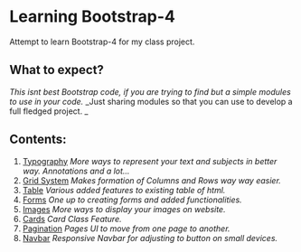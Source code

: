 # Learning Bootstrap-4
Attempt to learn Bootstrap-4 for my class project.
## What to expect?
_This isnt best Bootstrap code, if you are trying to find but a simple modules to use in your code._
_Just sharing modules so that you can use to develop a full fledged project. _

## Contents:
1. [Typography](https://github.com/NirmitSawant/LearningBootstrap4/blob/master/typography.html)
_More ways to represent your text and subjects in better way. Annotations and a lot..._
2. [Grid System](https://github.com/NirmitSawant/LearningBootstrap4/blob/master/gridsys.html)
_Makes formation of Columns and Rows way way easier._
3. [Table](https://github.com/NirmitSawant/LearningBootstrap4/blob/master/table.html)
_Various added features to existing table of html._
4. [Forms](https://github.com/NirmitSawant/LearningBootstrap4/blob/master/forms.html)
_One up to creating forms and added functionalities._
5. [Images](https://github.com/NirmitSawant/LearningBootstrap4/blob/master/images.html)
_More ways to display your images on website._
6. [Cards](https://github.com/NirmitSawant/LearningBootstrap4/blob/master/cards.html)
_Card Class Feature._
7. [Pagination](https://github.com/NirmitSawant/LearningBootstrap4/blob/master/pagination.html)
_Pages UI to move from one page to another._
8. [Navbar](https://github.com/NirmitSawant/LearningBootstrap4/blob/master/responsivenavbar.html)
_Responsive Navbar for adjusting to button on small devices._
